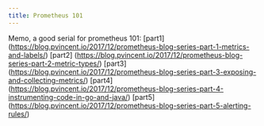 ```yaml
---
title: Prometheus 101
---
```


Memo, a good serial for prometheus 101:
[part1] (https://blog.pvincent.io/2017/12/prometheus-blog-series-part-1-metrics-and-labels/)
[part2] (https://blog.pvincent.io/2017/12/prometheus-blog-series-part-2-metric-types/)
[part3] (https://blog.pvincent.io/2017/12/prometheus-blog-series-part-3-exposing-and-collecting-metrics/)
[part4] (https://blog.pvincent.io/2017/12/prometheus-blog-series-part-4-instrumenting-code-in-go-and-java/)
[part5] (https://blog.pvincent.io/2017/12/prometheus-blog-series-part-5-alerting-rules/)

